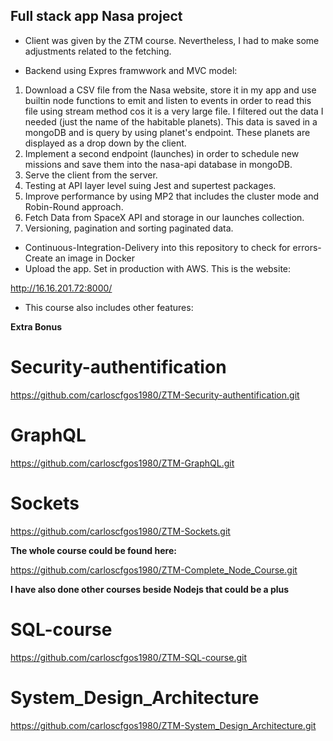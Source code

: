 ## Full stack app Nasa project

- Client was given by the ZTM course. Nevertheless, I had to make some adjustments related to the fetching.

- Backend using Expres framwwork and MVC model:

1. Download a CSV file from the Nasa website, store it in my app and use builtin node functions to emit and listen to events in order to read this file using stream method cos it is a very large file. I filtered out the data I needed (just the name of the habitable planets). This data is saved in a mongoDB and is query by using planet's endpoint. These planets are displayed as a drop down by the client.
2. Implement a second endpoint (launches) in order to schedule new missions and save them into the nasa-api database in mongoDB.
3. Serve the client from the server.
4. Testing at API layer level suing Jest and supertest packages.
5. Improve performance by using MP2 that includes the cluster mode and Robin-Round approach.
6. Fetch Data from SpaceX API and storage in our launches collection.
7. Versioning, pagination and sorting paginated data.

- Continuous-Integration-Delivery into this repository to check for errors- Create an image in Docker
- Upload the app. Set in production with AWS. This is the website:

http://16.16.201.72:8000/

- This course also includes other features:

**Extra Bonus**

# Security-authentification

https://github.com/carloscfgos1980/ZTM-Security-authentification.git

# GraphQL

https://github.com/carloscfgos1980/ZTM-GraphQL.git

# Sockets

https://github.com/carloscfgos1980/ZTM-Sockets.git

**The whole course could be found here:**

https://github.com/carloscfgos1980/ZTM-Complete_Node_Course.git

**I have also done other courses beside Nodejs that could be a plus**

# SQL-course

https://github.com/carloscfgos1980/ZTM-SQL-course.git

# System_Design_Architecture

https://github.com/carloscfgos1980/ZTM-System_Design_Architecture.git
